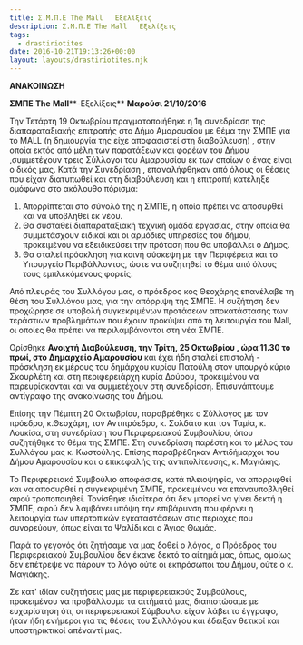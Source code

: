 ```yaml
---
title: Σ.Μ.Π.Ε The Mall   Εξελίξεις
description: Σ.Μ.Π.Ε The Mall   Εξελίξεις
tags:
  - drastiriotites
date: 2016-10-21T19:13:26+00:00
layout: layouts/drastiriotites.njk
---
```


<!-- excerpt -->
**ΑΝΑΚΟΙΝΩΣΗ**

**ΣΜΠΕ** **The** **Mall****-Εξελίξεις** **Μαρούσι 21/10/2016**

Την Τετάρτη 19 Οκτωβρίου πραγματοποιήθηκε η 1η συνεδρίαση της διαπαραταξιακής επιτροπής στο Δήμο Αμαρουσίου με θέμα την ΣΜΠΕ για το MALL (η δημιουργία της είχε αποφασιστεί στη διαβούλευση) , στην οποία εκτός από μέλη των παρατάξεων και φορέων του Δήμου ,συμμετέχουν τρεις Σύλλογοι του Αμαρουσίου εκ των οποίων ο ένας είναι ο δικός μας.
 Κατά την Συνεδρίαση , επαναλήφθηκαν από όλους οι θέσεις που είχαν διατυπωθεί και στη διαβούλευση και η επιτροπή κατέληξε ομόφωνα στο ακόλουθο πόρισμα:

1. Απορρίπτεται στο σύνολό της η ΣΜΠΕ, η οποία πρέπει να αποσυρθεί και να υποβληθεί εκ νέου.
2. Θα συσταθεί διαπαραταξιακή τεχνική ομάδα εργασίας, στην οποία θα συμμετάσχουν ειδικοί και οι αρμόδιες υπηρεσίες του δήμου, προκειμένου να εξειδικεύσει την πρόταση που θα υποβάλλει ο Δήμος.
3. Θα σταλεί πρόσκληση για κοινή σύσκεψη με την Περιφέρεια και το Υπουργείο Περιβάλλοντος, ώστε να συζητηθεί το θέμα από όλους τους εμπλεκόμενους φορείς.

Από πλευράς του Συλλόγου μας, ο πρόεδρος κος Θεοχάρης επανέλαβε τη θέση του Συλλόγου μας, για την απόρριψη της ΣΜΠΕ. Η συζήτηση δεν προχώρησε σε υποβολή συγκεκριμένων προτάσεων αποκατάστασης των τεράστιων προβλημάτων που έχουν προκύψει από τη λειτουργία του Mall, οι οποίες θα πρέπει να περιλαμβάνονται στη νέα ΣΜΠΕ.

Ορίσθηκε **Ανοιχτή Διαβούλευση, την Τρίτη, 25 Οκτωβρίου , ώρα 11.30 το πρωί, στο Δημαρχείο Αμαρουσίου** και έχει ήδη σταλεί επιστολή - πρόσκληση εκ μέρους του δημάρχου κυρίου Πατούλη στον υπουργό κύριο Σκουρλέτη και στη περιφερειάρχη κυρία Δούρου, προκειμένου να παρευρίσκονται και να συμμετέχουν στη συνεδρίαση.
 Επισυνάπτουμε αντίγραφο της ανακοίνωσης του Δήμου.

Επίσης την Πέμπτη 20 Οκτωβρίου, παραβρέθηκε ο Σύλλογος με τον πρόεδρο, κ.Θεοχάρη, τον Αντιπρόεδρο, κ. Σολδάτο και τον Ταμία, κ. Λουκίσα, στη συνεδρίαση του Περιφερειακού Συμβουλίου, όπου συζητήθηκε το θέμα της ΣΜΠΕ. Στη συνεδρίαση παρέστη και το μέλος του Συλλόγου μας κ. Κωστούλης. Επίσης παραβρέθηκαν Αντιδήμαρχοι του Δήμου Αμαρουσίου και ο επικεφαλής της αντιπολίτευσης, κ. Μαγιάκης.

Το Περιφερειακό Συμβούλιο αποφάσισε, κατά πλειοψηφία, να απορριφθεί και να αποσυρθεί η συγκεκριμένη ΣΜΠΕ, προκειμένου να επαναυποβληθεί αφού τροποποιηθεί. Τονίσθηκε ιδιαίτερα ότι δεν μπορεί να γίνει δεκτή η ΣΜΠΕ, αφού δεν λαμβάνει υπόψη την επιβάρυνση που φέρνει η λειτουργία των υπερτοπικών εγκαταστάσεων στις περιοχές που συνορεύουν, όπως είναι το Ψαλίδι και ο Άγιος Θωμάς.

Παρά το γεγονός ότι ζητήσαμε να μας δοθεί ο λόγος, ο Πρόεδρος του Περιφερειακού Συμβουλίου δεν έκανε δεκτό το αίτημά μας, όπως, ομοίως δεν επέτρεψε να πάρουν το λόγο ούτε οι εκπρόσωποι του Δήμου, ούτε ο κ. Μαγιάκης.

Σε κατ' ιδίαν συζητήσεις μας με περιφερειακούς Συμβούλους, προκειμένου να προβάλλουμε τα αιτήματά μας, διαπιστώσαμε με ευχαρίστηση ότι, οι περιφερειακοί Σύμβουλοι είχαν λάβει το έγγραφο, ήταν ήδη ενήμεροι για τις θέσεις του Συλλόγου και έδειξαν θετικοί και υποστηρικτικοί απέναντί μας.
